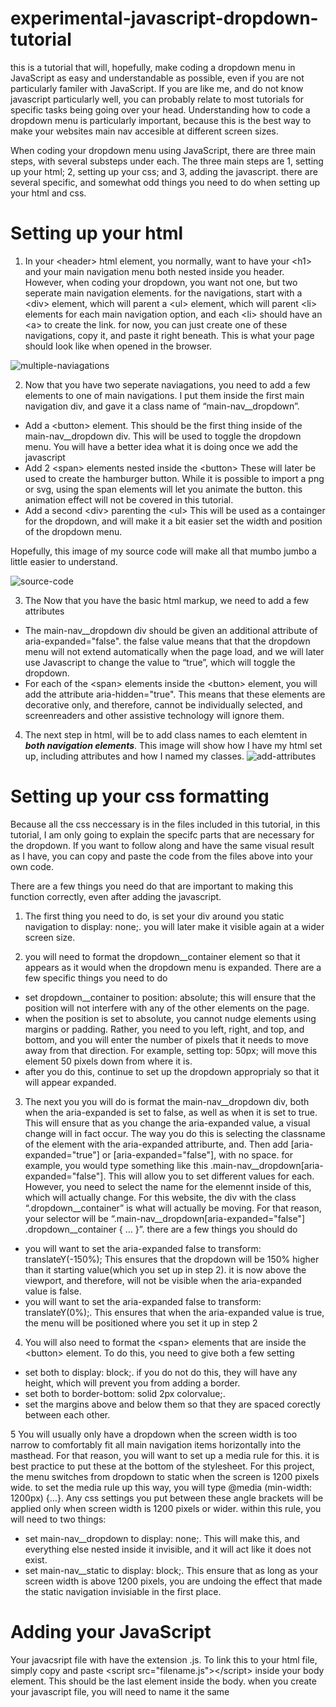 # experimental-javascript-dropdown-tutorial

this is a tutorial that will, hopefully, make coding a dropdown menu in JavaScript as easy and understandable as possible, even if you are not particularly familer with JavaScript. If you are like me, and do not know javascript particularly well, you can probably relate to most tutorials for specific tasks being going over your head. Understanding how to code a dropdown menu is particularly important, because this is the best way to make your websites main nav accesible at different screen sizes.

When coding your dropdown menu using JavaScript, there are three main steps, with several substeps under each. The three main steps are 1, setting up your html; 2, setting up your css; and 3, adding the javascript. there are several specific, and somewhat odd things you need to do when setting up your html and css.

# Setting up your html


1. In your \<header\> html element, you normally, want to have your \<h1\> and your main navigation menu both nested inside you header. However, when coding your dropdown, you want not one, but two seperate main navigation elements. for the navigations, start with a \<div\> element, which will parent a \<ul\> element, which will parent \<li\> elements for each main navigation option, and each \<li\> should have an \<a\> to create the link. for now, you can just create one of these navigations, copy it, and paste it right beneath. This is what your page should look like when opened in the browser.
 
 ![multiple-naviagations](/images/multiple-navigations.png)

2. Now that you have two seperate naviagations, you need to add a few elements to one of main navigations. I put them inside the first main navigation div, and gave it a class name of “main-nav__dropdown”. 
* Add a \<button\> element. This should be the first thing inside of the main-nav__dropdown div. This will be used to toggle the dropdown menu. You will have a better idea what it is doing once we add the javascript
* Add 2  \<span\> elements nested inside the \<button\> These will later be used to create the hamburger button. While it is possible to import a png or svg, using the span elements will let you animate the button. this animation effect will not be covered in this tutorial.
* Add a second \<div\> parenting the \<ul\> This will be used as a containger for the dropdown, and will make it a bit easier set the width and position of the dropdown menu.

Hopefully, this image of my source code will make all that mumbo jumbo a little easier to understand.

![source-code](/images/source-code=two-navigations.png)

3. The Now that you have the basic html markup, we need to add a few attributes
* The main-nav__dropdown div should be given an additional attribute of aria-expanded="false". the false value means that that the dropdown menu will not extend automatically when the page load, and we will later use Javascript to change the value to “true”, which will toggle the dropdown.
* For each of the \<span\> elements inside the \<button\> element, you will add the attribute aria-hidden="true". This means that these elements are decorative only, and therefore, cannot be individually selected, and screenreaders and other assistive technology will ignore them.

4. The next step in html, will be to add class names to each elemtent in _**both navigation elements**_. This image will show how I have my html set up, including attributes and how I named my classes.
![add-attributes](/images/add-attributes.png)

# Setting up your css formatting

Because all the css neccessary is in the files included in this tutorial, in this tutorial, I am only going to explain the specifc parts that are necessary for the dropdown. If you want to follow along and have the same visual result as I have, you can copy and paste the code from the files above into your own code.

There are a few things you need do that are important to making this function correctly, even after adding the javascript.

1. The first thing you need to do, is set your div around you static navigation to display: none;. you will later make it visible again at a wider screen size.

2. you will need to format the dropdown__container element so that it appears as it would when the dropdown menu is expanded. There are a few specific things you need to do
* set dropdown__container to position: absolute; this will ensure that the position will not interfere with any of the other elements on the page.
* when the position is set to absolute, you cannot nudge elements using margins or padding. Rather, you need to you left, right, and top, and bottom, and you will enter the number of pixels that it needs to move away from that direction. For example, setting top: 50px; will move this element 50 pixels down from where it is.
* after you do this, continue to set up the dropdown approprialy so that it will appear expanded.

3. The next you you will do is format the main-nav__dropdown div, both when the aria-expanded is set to false, as well as when it is set to true. This will ensure that as you change the aria-expanded value, a visual change will in fact occur. The way you do this is selecting the classname of the element with the aria-expanded attriburte, and. Then add \[aria-expanded="true"\] or \[aria-expanded="false"\], with no space. for example, you would type something like this .main-nav__dropdown\[aria-expanded="false"\]. This will allow you to set different values for each. However, you need to select the name for the elemennt inside of this, which will actually change. For this website, the div with the class “.dropdown__container” is what will actually be moving. For that reason, your selector will be “.main-nav__dropdown\[aria-expanded="false"\] .dropdown__container \{ … \}”. there are a few things you should do
* you will want to set the aria-expanded false to transform: translateY(-150%); This ensures that the dropdown will be 150% higher than it starting value(which you set up in step 2). it is now above the viewport, and therefore, will not be visible when the aria-expanded value is false.
* you will want to set the aria-expanded false to transform: translateY(0%);. This ensures that when the aria-expanded value is true, the menu will be positioned where you set it up in step 2

4. You will also need to format the \<span\> elements that are inside the \<button\> element. To do this, you need to give both a few setting
* set both to display: block;. if you do not do this, they will have any height, which will prevent you from adding a border.
* set both to border-bottom: solid 2px colorvalue;.
* set the margins above and below them so that they are spaced corectly between each other.

5 You will usually only have a dropdown when the screen width is too narrow to comfortably fit all main navigation items horizontally into the masthead. For that reason, you will want to set up a media rule for this. it is best practice to put these at the bottom of the stylesheet. For this project, the menu switches from dropdown to static when the screen is 1200 pixels wide. to set the media rule up this way, you will type @media (min-width: 1200px) \{…\}. Any css settings you put between these angle brackets will be applied only when screen width is 1200 pixels or wider. within this rule, you will need to two things:
* set main-nav__dropdown to display: none;. This will make this, and everything else nested inside it invisible, and it will act like it does not exist.
* set main-nav__static to display: block;. This ensure that as long as your screen width is above 1200 pixels, you are undoing the effect that made the static navigation invisiable in the first place.

# Adding your JavaScript
Your javacsript file with have the extension .js. To link this to your html file, simply copy and paste \<script src="filename.js"\>\</script\> inside your body element. This should be the last element inside the body. when you create your javascript file, you will need to name it the same 
